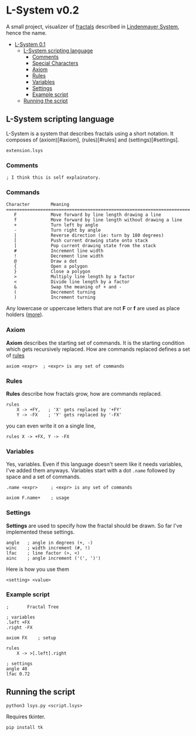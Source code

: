 # L-System v0.2

A small project, visualizer of [fractals](https://en.wikipedia.org/wiki/Fractal) described in [Lindenmayer System](https://en.wikipedia.org/wiki/L-system), hence the name.

- [L-System 0.1](#l-system-01)
  - [L-System scripting language](#l-system-scripting-language)
    - [Comments](#comments)
    - [Special Characters](#commands)
    - [Axiom](#axiom)
    - [Rules](#rules)
    - [Variables](#variables)
    - [Settings](#settings)
    - [Example script](#example-script)
  - [Running the script](#running-the-script)

## L-System scripting language

L-System is a system that describes fractals using a short notation. It composes of (axiom)[#axiom], (rules)[#rules] and (settings)[#settings].

```
extension.lsys
```

### Comments

```
; I think this is self explainatory.
```

### Commands

```
Character        Meaning
======================================================================
   F             Move forward by line length drawing a line
   f             Move forward by line length without drawing a line
   +             Turn left by angle
   -             Turn right by angle
   |             Reverse direction (ie: turn by 180 degrees)
   [             Push current drawing state onto stack
   ]             Pop current drawing state from the stack
   #             Increment line width
   !             Decrement line width
   @             Draw a dot
   {             Open a polygon
   }             Close a polygon
   >             Multiply line length by a factor
   <             Divide line length by a factor
   &             Swap the meaning of + and -
   (             Decrement turning
   )             Increment turning
```

Any lowercase or uppercase letters that are not __F__ or __f__ are used as place holders ([more](#rules)).

### Axiom

__Axiom__ describes the starting set of commands. It is the starting condition which gets recursively replaced. How are commands replaced defines a set of [rules](#rules)

```
axiom <expr>  ; <expr> is any set of commands
```

### Rules

__Rules__ describe how fractals grow, how are commands replaced.

```
rules
    X -> +FY,   ; 'X' gets replaced by '+FY'
    Y -> -FX    ; 'Y' gets replaced by '-FX'
```

you can even write it on a single line,

```
rules X -> +FX, Y -> -FX
```

### Variables

Yes, variables. Even if this language doesn't seem like it needs variables, I've added them anyways.
Variables start with a dot ``.name`` followed by space and a set of commands.

```
.name <expr>     ; <expr> is any set of commands

axiom F.name+    ; usage
```

### Settings

__Settings__ are used to specify how the fractal should be drawn. So far I've implemented these settings.

```
angle   ; angle in degrees (+, -)
winc    ; width increment (#, !)
lfac    ; line factor (>, <)
ainc    ; angle increment ('(', ')')
```

Here is how you use them

```
<setting> <value>
```

### Example script

```
;       Fractal Tree

; variables
.left +FX
.right -FX

axiom FX    ; setup

rules
    X -> >[.left].right

; settings
angle 40
lfac 0.72
```

## Running the script

```shell
python3 lsys.py <script.lsys>
```

Requires tkinter.

```shell
pip install tk
```
